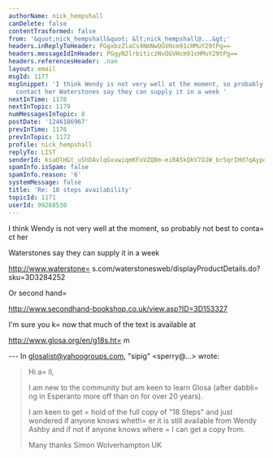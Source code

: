 ```yaml
---
authorName: nick_hempshall
canDelete: false
contentTrasformed: false
from: '&quot;nick_hempshall&quot; &lt;nick_hempshall@...&gt;'
headers.inReplyToHeader: PGgxbzZlaCs4NmNwQGVHcm91cHMuY29tPg==
headers.messageIdInHeader: PGgyN2lrbiticzNvQGVHcm91cHMuY29tPg==
headers.referencesHeader: .nan
layout: email
msgId: 1177
msgSnippet: 'I think Wendy is not very well at the moment, so probably not best to
  contact her Waterstones say they can supply it in a week '
nextInTime: 1178
nextInTopic: 1179
numMessagesInTopic: 8
postDate: '1246186967'
prevInTime: 1176
prevInTopic: 1172
profile: nick_hempshall
replyTo: LIST
senderId: ksaOlHGt_u5hDAvlqGxvwiqmKFoVZQ8m-eiRA5kQkV7OJW_brSqrIHd7qAypdbaGBUT3BDjEMiBPJ3gYw02UchKXMtx-kyddzBjWN3LdQley_hmg
spamInfo.isSpam: false
spamInfo.reason: '6'
systemMessage: false
title: 'Re: 18 steps availability'
topicId: 1171
userId: 99268530
---
```


I think Wendy is not very well at the moment, so probably not best to conta=
ct her

Waterstones say they can supply it in a week

http://www.waterstone=
s.com/waterstonesweb/displayProductDetails.do?sku=3D3284252

Or second hand=


http://www.secondhand-bookshop.co.uk/view.asp?ID=3D153327

I'm sure you k=
now that much of the text is available at 

http://www.glosa.org/en/g18s.ht=
m



--- In glosalist@yahoogroups.com, "sipig" <sperry@...> wrote:
>
> Hi a=
ll,
> 
> I am new to the community but am keen to learn Glosa (after dabbli=
ng in Esperanto more off than on for over 20 years).
> 
> I am keen to get =
hold of the full copy of "18 Steps" and just wondered if anyone knows wheth=
er it is still available from Wendy Ashby and if not if anyone knows where =
I can get a copy from.
> 
> Many thanks
> Simon
> Wolverhampton UK
>



